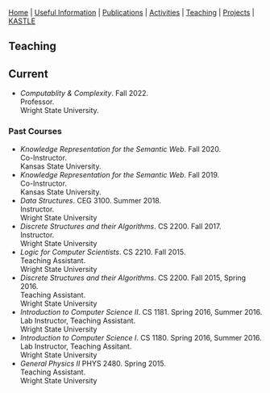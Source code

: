 [Home](index.md) | [Useful Information](links.md) | [Publications](publications.md) | [Activities](activities.md) | [Teaching](teaching.md) | [Projects](funding.md) | [KASTLE](https://cogan-shimizu.github.io/kastle)

## Teaching

## Current
* _Computablity & Complexity_. Fall 2022.\
   Professor.\
   Wright State University.

### Past Courses
* _Knowledge Representation for the Semantic Web_. Fall 2020.\
   Co-Instructor.\
   Kansas State University.
* _Knowledge Representation for the Semantic Web_. Fall 2019.\
   Co-Instructor.\
   Kansas State University.
* _Data Structures_. CEG 3100. Summer 2018.\
   Instructor.\
   Wright State University
* _Discrete Structures and their Algorithms_. CS 2200. Fall 2017.\
   Instructor.\
   Wright State University
* _Logic for Computer Scientists_. CS 2210. Fall 2015.\
   Teaching Assistant.\
   Wright State University
* _Discrete Structures and their Algorithms_. CS 2200. Fall 2015, Spring 2016.\
   Teaching Assistant.\
   Wright State University
* _Introduction to Computer Science II_. CS 1181. Spring 2016, Summer 2016.\
   Lab Instructor, Teaching Assistant.\
   Wright State University
* _Introduction to Computer Science I_. CS 1180. Spring 2016, Summer 2016.\
   Lab Instructor, Teaching Assitant.\
   Wright State University
* _General Physics II_ PHYS 2480. Spring 2015.\
   Teaching Assistant.\
   Wright State University

